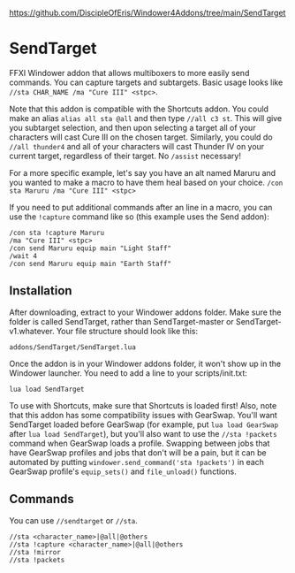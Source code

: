 https://github.com/DiscipleOfEris/Windower4Addons/tree/main/SendTarget

# SendTarget
FFXI Windower addon that allows multiboxers to more easily send commands. You can capture targets and subtargets. Basic usage looks like `//sta CHAR_NAME /ma "Cure III" <stpc>`.

Note that this addon is compatible with the Shortcuts addon. You could make an alias `alias all sta @all` and then type `//all c3 st`. This will give you subtarget selection, and then upon selecting
a target all of your characters will cast Cure III on the chosen target. Similarly, you could do `//all thunder4` and all of your characters will cast Thunder IV on your current target, regardless
of their target. No `/assist` necessary!

For a more specific example, let's say you have an alt named Maruru and you wanted to make a macro to have them heal based on your <st> choice. `/con sta Maruru /ma "Cure III" <stpc>`

If you need to put additional commands after an <st> line in a macro, you can use the `!capture` command like so (this example uses the Send addon):

    /con sta !capture Maruru
    /ma "Cure III" <stpc>
    /con send Maruru equip main "Light Staff"
    /wait 4
    /con send Maruru equip main "Earth Staff"

## Installation
After downloading, extract to your Windower addons folder. Make sure the folder is called SendTarget, rather than SendTarget-master or SendTarget-v1.whatever. Your file structure should look like this:

    addons/SendTarget/SendTarget.lua

Once the addon is in your Windower addons folder, it won't show up in the Windower launcher. You need to add a line to your scripts/init.txt:

    lua load SendTarget

To use with Shortcuts, make sure that Shortcuts is loaded first! Also, note that this addon has some compatibility issues with GearSwap. You'll want SendTarget loaded before GearSwap (for example,
put `lua load GearSwap` after `lua load SendTarget`), but you'll also want to use the `//sta !packets` command when GearSwap loads a profile. Swapping between jobs that have GearSwap profiles and
jobs that don't will be a pain, but it can be automated by putting `windower.send_command('sta !packets')` in each GearSwap profile's `equip_sets()` and `file_unload()` functions.

## Commands
You can use `//sendtarget` or `//sta`.

    //sta <character_name>|@all|@others
    //sta !capture <character_name>|@all|@others
    //sta !mirror
    //sta !packets
